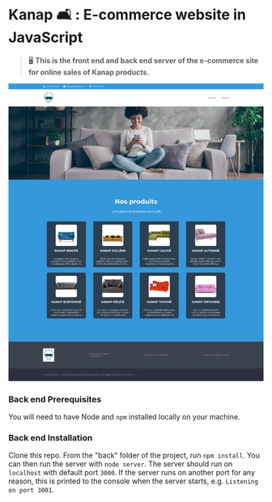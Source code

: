 # Kanap 🛋 : E-commerce website in JavaScript 

> 🖥️ **This is the front end and back end server of the e-commerce site for online sales of Kanap products.**

![screenshot du site](./back/images/screenshot/85765683.png)
### Back end Prerequisites ###

You will need to have Node and `npm` installed locally on your machine.

### Back end Installation ###

Clone this repo. From the "back" folder of the project, run `npm install`. You 
can then run the server with `node server`. 
The server should run on `localhost` with default port `3000`. If the
server runs on another port for any reason, this is printed to the
console when the server starts, e.g. `Listening on port 3001`.

